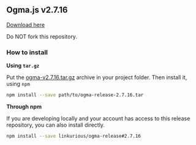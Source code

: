 ## Ogma.js v2.7.16

[Download here](https://github.com/Linkurious/ogma-release/releases/download/2.7.16/ogma-v2.7.16.zip)

Do NOT fork this repository.

### How to install

**Using `tar.gz`**

Put the [ogma-v2.7.16.tar.gz](https://github.com/Linkurious/ogma-release/archive/2.7.16.tar.gz) archive in your project folder. Then install it, using `npm`
```sh
npm install --save path/to/ogma-release-2.7.16.tar
```

**Through npm**

If you are developing locally and your account has access to this release repository, you can also install directly.
```sh
npm install --save linkurious/ogma-release#2.7.16
```
